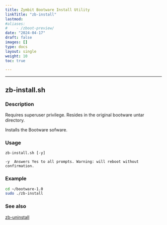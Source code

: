 ```yaml
---
title: Zymbit Bootware Install Utility
linkTitle: "zb-install"
lastmod:
#aliases:
#    - /zboot-preview/
date: "2024-04-17"
draft: false
images: []
type: docs
layout: single
weight: 10
toc: true

---
```


-----


## zb-install.sh


### Description

Requires superuser privilege.  Resides in the original bootware untar directory.

Installs the Bootware sofware.

### Usage

```
zb-install.sh [-y]

-y	Answers Yes to all prompts. Warning: will reboot without confirmation.
```

### Example

```bash
cd ~/bootware-1.0
sudo ./zb-install
```

### See also

[zb-uninstall](../zbuninstall)

